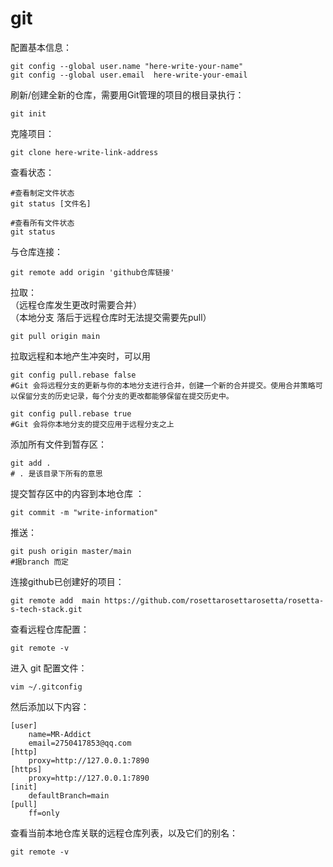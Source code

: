 # git

  
配置基本信息：

    git config --global user.name "here-write-your-name"
    git config --global user.email  here-write-your-email

  
刷新/创建全新的仓库，需要用Git管理的项目的根目录执行：  

    git init
  

克隆项目：  

    git clone here-write-link-address

  
查看状态：

    #查看制定文件状态
    git status [文件名]
    
    #查看所有文件状态
    git status
  
与仓库连接：

    git remote add origin 'github仓库链接'

拉取：  
（远程仓库发生更改时需要合并）  
（本地分支  落后于远程仓库时无法提交需要先pull）

    git pull origin main

拉取远程和本地产生冲突时，可以用

    git config pull.rebase false
    #Git 会将远程分支的更新与你的本地分支进行合并，创建一个新的合并提交。使用合并策略可以保留分支的历史记录，每个分支的更改都能够保留在提交历史中。  
    
    git config pull.rebase true  
    #Git 会将你本地分支的提交应用于远程分支之上




添加所有文件到暂存区：

    git add . 
    # . 是该目录下所有的意思



提交暂存区中的内容到本地仓库 ：

    git commit -m "write-information"


推送：

    git push origin master/main 
    #据branch 而定


连接github已创建好的项目：

    git remote add  main https://github.com/rosettarosettarosetta/rosetta-s-tech-stack.git

查看远程仓库配置：

    git remote -v  


进入 git 配置文件：

    vim ~/.gitconfig
然后添加以下内容：


    [user]
        name=MR-Addict
        email=2750417853@qq.com
    [http]
        proxy=http://127.0.0.1:7890
    [https]
        proxy=http://127.0.0.1:7890
    [init]
        defaultBranch=main
    [pull]
        ff=only

    

查看当前本地仓库关联的远程仓库列表，以及它们的别名：

    git remote -v 
